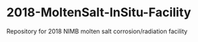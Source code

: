 # 2018-MoltenSalt-InSitu-Facility
Repository for 2018 NIMB molten salt corrosion/radiation facility
